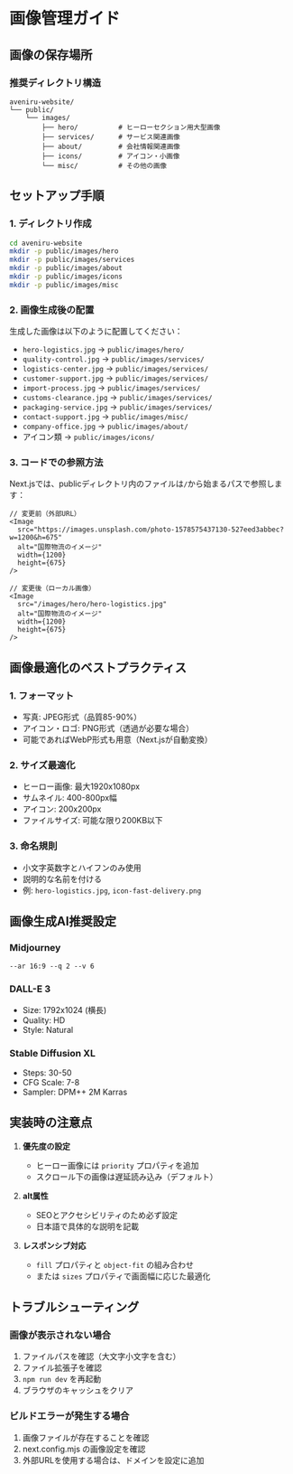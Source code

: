 # 画像管理ガイド

## 画像の保存場所

### 推奨ディレクトリ構造
```
aveniru-website/
└── public/
    └── images/
        ├── hero/          # ヒーローセクション用大型画像
        ├── services/      # サービス関連画像
        ├── about/         # 会社情報関連画像
        ├── icons/         # アイコン・小画像
        └── misc/          # その他の画像
```

## セットアップ手順

### 1. ディレクトリ作成
```bash
cd aveniru-website
mkdir -p public/images/hero
mkdir -p public/images/services
mkdir -p public/images/about
mkdir -p public/images/icons
mkdir -p public/images/misc
```

### 2. 画像生成後の配置

生成した画像は以下のように配置してください：

- `hero-logistics.jpg` → `public/images/hero/`
- `quality-control.jpg` → `public/images/services/`
- `logistics-center.jpg` → `public/images/services/`
- `customer-support.jpg` → `public/images/services/`
- `import-process.jpg` → `public/images/services/`
- `customs-clearance.jpg` → `public/images/services/`
- `packaging-service.jpg` → `public/images/services/`
- `contact-support.jpg` → `public/images/misc/`
- `company-office.jpg` → `public/images/about/`
- アイコン類 → `public/images/icons/`

### 3. コードでの参照方法

Next.jsでは、publicディレクトリ内のファイルは`/`から始まるパスで参照します：

```tsx
// 変更前（外部URL）
<Image
  src="https://images.unsplash.com/photo-1578575437130-527eed3abbec?w=1200&h=675"
  alt="国際物流のイメージ"
  width={1200}
  height={675}
/>

// 変更後（ローカル画像）
<Image
  src="/images/hero/hero-logistics.jpg"
  alt="国際物流のイメージ"
  width={1200}
  height={675}
/>
```

## 画像最適化のベストプラクティス

### 1. フォーマット
- 写真: JPEG形式（品質85-90%）
- アイコン・ロゴ: PNG形式（透過が必要な場合）
- 可能であればWebP形式も用意（Next.jsが自動変換）

### 2. サイズ最適化
- ヒーロー画像: 最大1920x1080px
- サムネイル: 400-800px幅
- アイコン: 200x200px
- ファイルサイズ: 可能な限り200KB以下

### 3. 命名規則
- 小文字英数字とハイフンのみ使用
- 説明的な名前を付ける
- 例: `hero-logistics.jpg`, `icon-fast-delivery.png`

## 画像生成AI推奨設定

### Midjourney
```
--ar 16:9 --q 2 --v 6
```

### DALL-E 3
- Size: 1792x1024 (横長)
- Quality: HD
- Style: Natural

### Stable Diffusion XL
- Steps: 30-50
- CFG Scale: 7-8
- Sampler: DPM++ 2M Karras

## 実装時の注意点

1. **優先度の設定**
   - ヒーロー画像には `priority` プロパティを追加
   - スクロール下の画像は遅延読み込み（デフォルト）

2. **alt属性**
   - SEOとアクセシビリティのため必ず設定
   - 日本語で具体的な説明を記載

3. **レスポンシブ対応**
   - `fill` プロパティと `object-fit` の組み合わせ
   - または `sizes` プロパティで画面幅に応じた最適化

## トラブルシューティング

### 画像が表示されない場合
1. ファイルパスを確認（大文字小文字を含む）
2. ファイル拡張子を確認
3. `npm run dev` を再起動
4. ブラウザのキャッシュをクリア

### ビルドエラーが発生する場合
1. 画像ファイルが存在することを確認
2. next.config.mjs の画像設定を確認
3. 外部URLを使用する場合は、ドメインを設定に追加